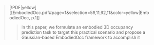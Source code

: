> [!PDF|yellow] [[EmbodiedOcc.pdf#page=1&selection=59,11,62,11&color=yellow|EmbodiedOcc, p.1]]
> > In this paper, we formulate an embodied 3D occupancy prediction task to target this practical scenario and propose a Gaussian-based EmbodiedOcc framework to accomplish it

